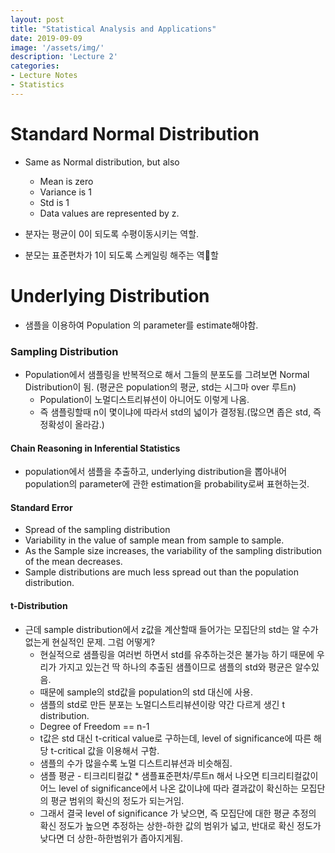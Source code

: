 ```yaml
---
layout: post
title: "Statistical Analysis and Applications"
date: 2019-09-09
image: '/assets/img/'
description: 'Lecture 2'
categories:
- Lecture Notes
- Statistics
---
```


# Standard Normal Distribution

- Same as Normal distribution, but also
  - Mean is zero
  - Variance is 1
  - Std is 1
  - Data values are represented by z.

- 분자는 평균이 0이 되도록 수평이동시키는 역할.
- 분모는 표준편차가 1이 되도록 스케일링 해주는 역할

# Underlying Distribution

- 샘플을 이용하여 Population 의 parameter를 estimate해야함.

### Sampling Distribution
- Population에서 샘플링을 반복적으로 해서 그들의 분포도를 그려보면 Normal Distribution이 됨. (평균은 population의 평균, std는 시그마 over 루트n)
  - Population이 노멀디스트리뷰션이 아니어도 이렇게 나옴.
  - 즉 샘플링할때 n이 몇이냐에 따라서 std의 넓이가 결정됨.(많으면 좁은 std, 즉 정확성이 올라감.)

#### Chain Reasoning in Inferential Statistics
- population에서 샘플을 추출하고, underlying distribution을 뽑아내어 population의 parameter에 관한 estimation을 probability로써 표현하는것.

#### Standard Error
- Spread of  the sampling distribution
- Variability in the value of sample mean from sample to sample.
- As the Sample size increases, the variability of the sampling distribution of the mean decreases.
- Sample distributions are much less spread out than the population distribution.

#### t-Distribution
- 근데 sample distribution에서 z값을 계산할때 들어가는 모집단의 std는 알 수가 없는게 현실적인 문제. 그럼 어떻게?
  - 현실적으로 샘플링을 여러번 하면서 std를 유추하는것은 불가능 하기 때문에 우리가 가지고 있는건 딱 하나의 추출된 샘플이므로 샘플의 std와 평균은 알수있음.
  - 때문에 sample의 std값을 population의 std 대신에 사용.
  - 샘플의 std로 만든 분포는 노멀디스트리뷰션이랑 약간 다르게 생긴 t distribution.
  - Degree of Freedom == n-1
  - t값은 std 대신 t-critical value로 구하는데, level of significance에 따른 해당 t-critical 값을 이용해서 구함.
  - 샘플의 수가 많을수록 노멀 디스트리뷰션과 비슷해짐.
  - 샘플 평균 - 티크리티컬값 * 샘플표준편차/루트n 해서 나오면 티크리티컬값이 어느 level of significance에서 나온 값이냐에 따라 결과값이 확신하는 모집단의 평균 범위의 확신의 정도가 되는거임.
  - 그래서 결국 level of significance 가 낮으면, 즉 모집단에 대한 평균 추정의 확신 정도가 높으면 추정하는 상한-하한 값의 범위가 넓고, 반대로 확신 정도가 낮다면 더 상한-하한범위가 좁아지게됨.
